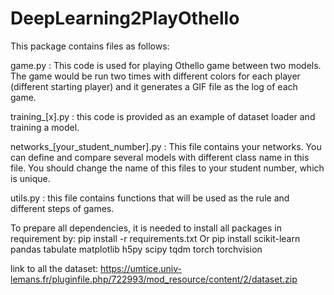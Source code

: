 # DeepLearning2PlayOthello


This package contains files as follows:

game.py : This code is used for playing Othello game between two models. The game would be run two times with different colors for each player (different starting player) and it generates a GIF file as the log of each game.

training_[x].py : this code is provided as an example of dataset loader and training a model.
 
networks_[your_student_number].py : This file contains your networks. You can define and compare several models with different class name in this file. You should change the name of this files to your student number, which is unique.

utils.py	: this file contains functions that will be used as the rule and different steps of games.


To prepare all dependencies, it is needed to install all packages in requirement by:
	pip install -r requirements.txt
Or
	pip install scikit-learn pandas tabulate matplotlib h5py scipy tqdm torch torchvision
	
link to all the dataset:
	https://umtice.univ-lemans.fr/pluginfile.php/722993/mod_resource/content/2/dataset.zip
